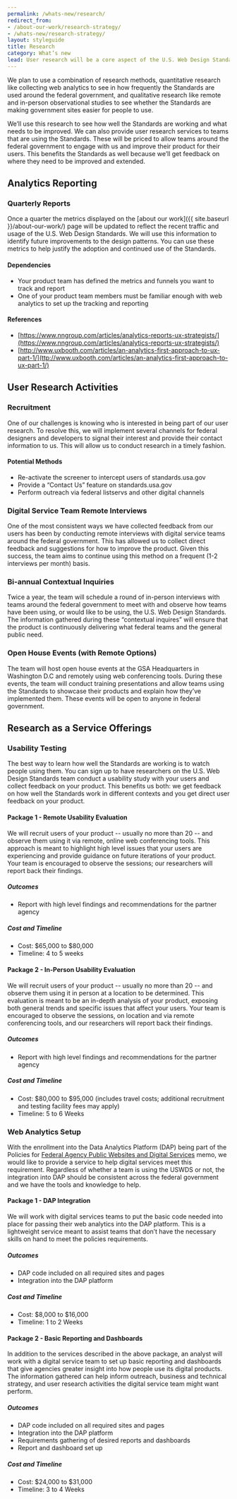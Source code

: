 ```yaml
---
permalink: /whats-new/research/
redirect_from:
- /about-our-work/research-strategy/
- /whats-new/research-strategy/
layout: styleguide
title: Research
category: What’s new
lead: User research will be a core aspect of the U.S. Web Design Standards project as it’s our main source of feedback and inspiration for future product development.
---
```

We plan to use a combination of research methods, quantitative research like collecting web analytics to see in how frequently the Standards are used around the federal government, and qualitative research like remote and in-person observational studies to see whether the Standards are making government sites easier for people to use.

We’ll use this research to see how well the Standards are working and what needs to be improved. We can also provide user research services to teams that are using the Standards. These will be priced to allow teams around the federal government to engage with us and improve their product for their users. This benefits the Standards as well because we’ll get feedback on where they need to be improved and extended.

## Analytics Reporting

### Quarterly Reports

Once a quarter the metrics displayed on the [about our work]({{ site.baseurl }}/about-our-work/)
page will be updated to reflect the recent traffic and usage of the U.S.
Web Design Standards. We will use this information to identify future
improvements to the design patterns. You can use these metrics to help justify
the adoption and continued use of the Standards.


#### Dependencies
* Your product team has defined the metrics and funnels you want to track and report
* One of your product team members must be familiar enough with web analytics to set up the tracking and reporting

#### References
* [https://www.nngroup.com/articles/analytics-reports-ux-strategists/](https://www.nngroup.com/articles/analytics-reports-ux-strategists/)
* [http://www.uxbooth.com/articles/an-analytics-first-approach-to-ux-part-1/](ttp://www.uxbooth.com/articles/an-analytics-first-approach-to-ux-part-1/)

## User Research Activities
### Recruitment

One of our challenges is knowing who is interested in being part of our user research. To resolve this, we will implement several channels for federal designers and developers to signal their interest and provide their contact information to us. This will allow us to conduct research in a timely fashion.

#### Potential Methods
* Re-activate the screener to intercept users of standards.usa.gov
* Provide a “Contact Us” feature on standards.usa.gov
* Perform outreach via federal listservs and other digital channels

### Digital Service Team Remote Interviews

One of the most consistent ways we have collected feedback from our users has been by conducting remote interviews with digital service teams around the federal government. This has allowed us to collect direct feedback and suggestions for how to improve the product. Given this success, the team aims to continue using this method on a frequent (1-2 interviews per month) basis.

### Bi-annual Contextual Inquiries

Twice a year, the team will schedule a round of in-person interviews with teams around the federal government to meet with and observe how teams have been using, or would like to be using, the U.S. Web Design Standards. The information gathered during these “contextual inquires” will ensure that the product is continuously delivering what federal teams and the general public need.

### Open House Events (with Remote Options)

The team will host open house events at the GSA Headquarters in Washington D.C and remotely using web conferencing tools. During these events, the team will conduct training presentations and allow teams using the Standards to showcase their products and explain how they’ve implemented them. These events will be open to anyone in federal government.

## Research as a Service Offerings

### Usability Testing

The best way to learn how well the Standards are working is to watch people using them. You can sign up to have researchers on the U.S. Web Design Standards team conduct a usability study with your users and collect feedback on your product. This benefits us both: we get feedback on how well the Standards work in different contexts and you get direct user feedback on your product.

#### Package 1 - Remote Usability Evaluation
We will recruit users of your product -- usually no more than 20 -- and observe them using it via remote, online web conferencing tools. This approach is meant to highlight high level issues that your users are experiencing and provide guidance on future iterations of your product. Your team is encouraged to observe the sessions; our researchers will report back their findings.

##### Outcomes
* Report with high level findings and recommendations for the partner agency

##### Cost and Timeline
* Cost: $65,000 to $80,000
* Timeline: 4 to 5 weeks

#### Package 2 - In-Person Usability Evaluation
We will recruit users of your product -- usually no more than 20 -- and observe them using it in person at a location to be determined. This evaluation is meant to be an in-depth analysis of your product, exposing both general trends and specific issues that affect your users. Your team is encouraged to observe the sessions, on location and via remote conferencing tools, and our researchers will report back their findings.

##### Outcomes
* Report with high level findings and recommendations for the partner agency

##### Cost and Timeline
* Cost: $80,000 to $95,000 (includes travel costs; additional recruitment and testing facility fees may apply)
* Timeline: 5 to 6 Weeks

### Web Analytics Setup

With the enrollment into the Data Analytics Platform (DAP) being part of the Policies for  <a href="https://www.whitehouse.gov/sites/default/files/omb/memoranda/2017/m-17-06.pdf">Federal Agency Public Websites and Digital Services</a> memo, we would like to provide a service to help digital services meet this requirement. Regardless of whether a team is using the USWDS or not, the integration into DAP should be consistent across the federal government and we have the tools and knowledge to help.

#### Package 1 - DAP Integration
We will work with digital services teams to put the basic code needed into place for passing their web analytics into the DAP platform. This is a lightweight service meant to assist teams that don’t have the necessary skills on hand to meet the policies requirements.

##### Outcomes
* DAP code included on all required sites and pages
* Integration into the DAP platform

##### Cost and Timeline
* Cost: $8,000 to $16,000
* Timeline: 1 to 2 Weeks

#### Package 2 - Basic Reporting and Dashboards
In addition to the services described in the above package, an analyst will work with a digital service team to set up basic reporting and dashboards that give agencies greater insight into how people use its digital products. The information gathered can help inform outreach, business and technical strategy, and user research activities the digital service team might want perform.

##### Outcomes
* DAP code included on all required sites and pages
* Integration into the DAP platform
* Requirements gathering of desired reports and dashboards
* Report and dashboard set up

##### Cost and Timeline
* Cost: $24,000 to $31,000
* Timeline: 3 to 4 Weeks
